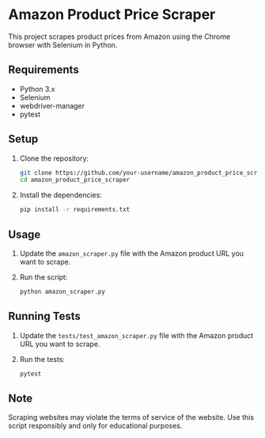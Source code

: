 # Amazon Product Price Scraper

This project scrapes product prices from Amazon using the Chrome browser with Selenium in Python.

## Requirements

- Python 3.x
- Selenium
- webdriver-manager
- pytest

## Setup

1. Clone the repository:
    ```bash
    git clone https://github.com/your-username/amazon_product_price_scraper.git
    cd amazon_product_price_scraper
    ```

2. Install the dependencies:
    ```bash
    pip install -r requirements.txt
    ```

## Usage

1. Update the `amazon_scraper.py` file with the Amazon product URL you want to scrape.

2. Run the script:
    ```bash
    python amazon_scraper.py
    ```

## Running Tests

1. Update the `tests/test_amazon_scraper.py` file with the Amazon product URL you want to scrape.

2. Run the tests:
    ```bash
    pytest
    ```

## Note

Scraping websites may violate the terms of service of the website. Use this script responsibly and only for educational purposes.